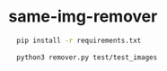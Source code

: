 # same-img-remover

```bash
  pip install -r requirements.txt
  
  python3 remover.py test/test_images
```
